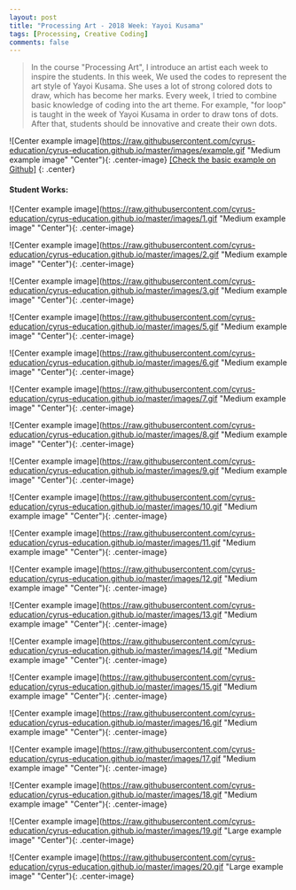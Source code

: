 ```yaml
---
layout: post
title: "Processing Art - 2018 Week: Yayoi Kusama"
tags: [Processing, Creative Coding]
comments: false
---
```


> In the course "Processing Art", I introduce an artist each week to inspire the students. In this week, We used the codes to represent the art style of Yayoi Kusama. She uses a lot of strong colored dots to draw, which has become her marks. Every week, I tried to combine basic knowledge of coding into the art theme. For example, "for loop" is taught in the week of Yayoi Kusama in order to draw tons of dots. After that, students should be innovative and create their own dots. 


![Center example image](https://raw.githubusercontent.com/cyrus-education/cyrus-education.github.io/master/images/example.gif "Medium example image" "Center"){: .center-image}
[[Check the basic example on Github]](https://github.com/cyrus-education/PA_Week-Yayoi/blob/master/example/example.pde)
{: .center}

#### Student Works:

![Center example image](https://raw.githubusercontent.com/cyrus-education/cyrus-education.github.io/master/images/1.gif "Medium example image" "Center"){: .center-image}


![Center example image](https://raw.githubusercontent.com/cyrus-education/cyrus-education.github.io/master/images/2.gif "Medium example image" "Center"){: .center-image}

![Center example image](https://raw.githubusercontent.com/cyrus-education/cyrus-education.github.io/master/images/3.gif "Medium example image" "Center"){: .center-image}


![Center example image](https://raw.githubusercontent.com/cyrus-education/cyrus-education.github.io/master/images/5.gif "Medium example image" "Center"){: .center-image}

![Center example image](https://raw.githubusercontent.com/cyrus-education/cyrus-education.github.io/master/images/6.gif "Medium example image" "Center"){: .center-image}

![Center example image](https://raw.githubusercontent.com/cyrus-education/cyrus-education.github.io/master/images/7.gif "Medium example image" "Center"){: .center-image}

![Center example image](https://raw.githubusercontent.com/cyrus-education/cyrus-education.github.io/master/images/8.gif "Medium example image" "Center"){: .center-image}

![Center example image](https://raw.githubusercontent.com/cyrus-education/cyrus-education.github.io/master/images/9.gif "Medium example image" "Center"){: .center-image}

![Center example image](https://raw.githubusercontent.com/cyrus-education/cyrus-education.github.io/master/images/10.gif "Medium example image" "Center"){: .center-image}

![Center example image](https://raw.githubusercontent.com/cyrus-education/cyrus-education.github.io/master/images/11.gif "Medium example image" "Center"){: .center-image}

![Center example image](https://raw.githubusercontent.com/cyrus-education/cyrus-education.github.io/master/images/12.gif "Medium example image" "Center"){: .center-image}

![Center example image](https://raw.githubusercontent.com/cyrus-education/cyrus-education.github.io/master/images/13.gif "Medium example image" "Center"){: .center-image}

![Center example image](https://raw.githubusercontent.com/cyrus-education/cyrus-education.github.io/master/images/14.gif "Medium example image" "Center"){: .center-image}

![Center example image](https://raw.githubusercontent.com/cyrus-education/cyrus-education.github.io/master/images/15.gif "Medium example image" "Center"){: .center-image}

![Center example image](https://raw.githubusercontent.com/cyrus-education/cyrus-education.github.io/master/images/16.gif "Medium example image" "Center"){: .center-image}

![Center example image](https://raw.githubusercontent.com/cyrus-education/cyrus-education.github.io/master/images/17.gif "Medium example image" "Center"){: .center-image}

![Center example image](https://raw.githubusercontent.com/cyrus-education/cyrus-education.github.io/master/images/18.gif "Medium example image" "Center"){: .center-image}

![Center example image](https://raw.githubusercontent.com/cyrus-education/cyrus-education.github.io/master/images/19.gif "Large example image" "Center"){: .center-image}

![Center example image](https://raw.githubusercontent.com/cyrus-education/cyrus-education.github.io/master/images/20.gif "Large example image" "Center"){: .center-image}
